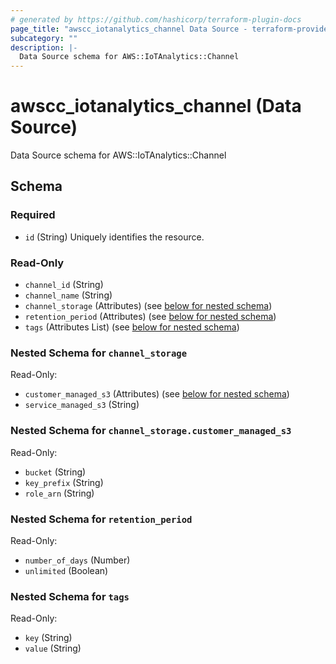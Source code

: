 ```yaml
---
# generated by https://github.com/hashicorp/terraform-plugin-docs
page_title: "awscc_iotanalytics_channel Data Source - terraform-provider-awscc"
subcategory: ""
description: |-
  Data Source schema for AWS::IoTAnalytics::Channel
---
```


# awscc_iotanalytics_channel (Data Source)

Data Source schema for AWS::IoTAnalytics::Channel



<!-- schema generated by tfplugindocs -->
## Schema

### Required

- `id` (String) Uniquely identifies the resource.

### Read-Only

- `channel_id` (String)
- `channel_name` (String)
- `channel_storage` (Attributes) (see [below for nested schema](#nestedatt--channel_storage))
- `retention_period` (Attributes) (see [below for nested schema](#nestedatt--retention_period))
- `tags` (Attributes List) (see [below for nested schema](#nestedatt--tags))

<a id="nestedatt--channel_storage"></a>
### Nested Schema for `channel_storage`

Read-Only:

- `customer_managed_s3` (Attributes) (see [below for nested schema](#nestedatt--channel_storage--customer_managed_s3))
- `service_managed_s3` (String)

<a id="nestedatt--channel_storage--customer_managed_s3"></a>
### Nested Schema for `channel_storage.customer_managed_s3`

Read-Only:

- `bucket` (String)
- `key_prefix` (String)
- `role_arn` (String)



<a id="nestedatt--retention_period"></a>
### Nested Schema for `retention_period`

Read-Only:

- `number_of_days` (Number)
- `unlimited` (Boolean)


<a id="nestedatt--tags"></a>
### Nested Schema for `tags`

Read-Only:

- `key` (String)
- `value` (String)
